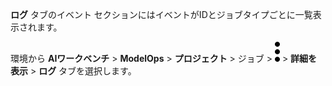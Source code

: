 **ログ** タブのイベント セクションにはイベントがIDとジョブタイプごとに一覧表示されます。

環境から **AIワークベンチ** > **ModelOps** > **プロジェクト** > ジョブ > ![kebabメニュー](Images/zsz1597101912145.svg) > **詳細を表示** > **ログ** タブを選択します。

